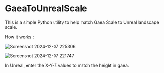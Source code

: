 # GaeaToUnrealScale
This is a simple Python utility to help match Gaea Scale to Unreal landscape scale.

How it works :


![Screenshot 2024-12-07 225306](https://github.com/user-attachments/assets/0581ac0f-1634-43d4-89da-d2f40b7d7e83)


![Screenshot 2024-12-07 221747](https://github.com/user-attachments/assets/db018ebc-dd8b-4d13-858b-64e324fa89ff)

In Unreal, enter the X-Y-Z values to match the height in gaea.

